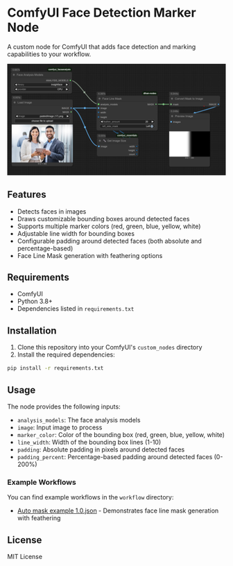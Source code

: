 # ComfyUI Face Detection Marker Node

A custom node for ComfyUI that adds face detection and marking capabilities to your workflow.

![Face Line Mask Example](docs/workflow1.0.png)

## Features

- Detects faces in images
- Draws customizable bounding boxes around detected faces
- Supports multiple marker colors (red, green, blue, yellow, white)
- Adjustable line width for bounding boxes
- Configurable padding around detected faces (both absolute and percentage-based)
- Face Line Mask generation with feathering options

## Requirements

- ComfyUI
- Python 3.8+
- Dependencies listed in `requirements.txt`

## Installation

1. Clone this repository into your ComfyUI's `custom_nodes` directory
2. Install the required dependencies:
```bash
pip install -r requirements.txt
```

## Usage

The node provides the following inputs:
- `analysis_models`: The face analysis models
- `image`: Input image to process
- `marker_color`: Color of the bounding box (red, green, blue, yellow, white)
- `line_width`: Width of the bounding box lines (1-10)
- `padding`: Absolute padding in pixels around detected faces
- `padding_percent`: Percentage-based padding around detected faces (0-200%)

### Example Workflows

You can find example workflows in the `workflow` directory:
- [Auto mask example 1.0.json](workflow/Auto%20mask%20example%201.0.json) - Demonstrates face line mask generation with feathering

## License

MIT License 
